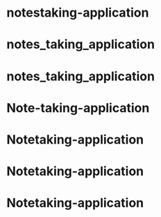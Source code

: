 # notestaking-application
# notes_taking_application
# notes_taking_application
# Note-taking-application
# Notetaking-application
# Notetaking-application
# Notetaking-application
